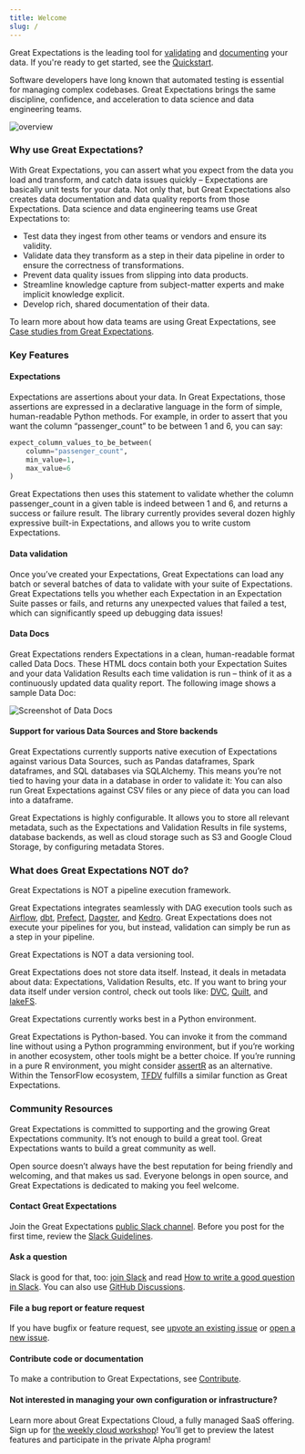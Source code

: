 ```yaml
---
title: Welcome
slug: /
---
```


Great Expectations is the leading tool for [validating](/reference/learn/terms/validation) and [documenting](/reference/learn/terms/data_docs) your data. If you're ready to get started, see the [Quickstart](/docs/oss/tutorials/quickstart).

Software developers have long known that automated testing is essential for managing complex codebases. Great Expectations brings the same discipline, confidence, and acceleration to data science and data engineering teams.

![overview](/docs/oss/guides/images/gx_oss_process.png)

### Why use Great Expectations?

With Great Expectations, you can assert what you expect from the data you load and transform, and catch data issues quickly – Expectations are basically unit tests for your data. Not only that, but Great Expectations also creates data documentation and data quality reports from those Expectations. Data science and data engineering teams use Great Expectations to:

- Test data they ingest from other teams or vendors and ensure its validity.
- Validate data they transform as a step in their data pipeline in order to ensure the correctness of transformations.
- Prevent data quality issues from slipping into data products.
- Streamline knowledge capture from subject-matter experts and make implicit knowledge explicit.
- Develop rich, shared documentation of their data.

To learn more about how data teams are using Great Expectations, see [Case studies from Great Expectations](https://greatexpectations.io/case-studies/).

### Key Features
#### Expectations

Expectations are assertions about your data. In Great Expectations, those assertions are expressed in a declarative language in the form of simple, human-readable Python methods. For example, in order to assert that you want the column “passenger_count” to be between 1 and 6, you can say:

```python
expect_column_values_to_be_between(
    column="passenger_count",
    min_value=1,
    max_value=6
)
```

Great Expectations then uses this statement to validate whether the column passenger_count in a given table is indeed between 1 and 6, and returns a success or failure result. The library currently provides several dozen highly expressive built-in Expectations, and allows you to write custom Expectations.

#### Data validation

Once you’ve created your Expectations, Great Expectations can load any batch or several batches of data to validate with your suite of Expectations. Great Expectations tells you whether each Expectation in an Expectation Suite passes or fails, and returns any unexpected values that failed a test, which can significantly speed up debugging data issues!

#### Data Docs

Great Expectations renders Expectations in a clean, human-readable format called Data Docs. These HTML docs contain both your Expectation Suites and your data Validation Results each time validation is run – think of it as a continuously updated data quality report. The following image shows a sample Data Doc:

![Screenshot of Data Docs](/docs/oss/guides/images/datadocs.png)

#### Support for various Data Sources and Store backends

Great Expectations currently supports native execution of Expectations against various Data Sources, such as Pandas dataframes, Spark dataframes, and SQL databases via SQLAlchemy. This means you’re not tied to having your data in a database in order to validate it: You can also run Great Expectations against CSV files or any piece of data you can load into a dataframe.

Great Expectations is highly configurable. It allows you to store all relevant metadata, such as the Expectations and Validation Results in file systems, database backends, as well as cloud storage such as S3 and Google Cloud Storage, by configuring metadata Stores.

### What does Great Expectations NOT do?

Great Expectations is NOT a pipeline execution framework.

Great Expectations integrates seamlessly with DAG execution tools such as [Airflow](https://airflow.apache.org/), [dbt](https://www.getdbt.com/), [Prefect](https://www.prefect.io/), [Dagster](https://github.com/dagster-io/dagster), and [Kedro](https://github.com/quantumblacklabs/kedro). Great Expectations does not execute your pipelines for you, but instead, validation can simply be run as a step in your pipeline.

Great Expectations is NOT a data versioning tool.

Great Expectations does not store data itself. Instead, it deals in metadata about data: Expectations, Validation Results, etc. If you want to bring your data itself under version control, check out tools like: [DVC](https://dvc.org/), [Quilt](https://github.com/quiltdata/quilt), and [lakeFS](https://github.com/treeverse/lakeFS/).

Great Expectations currently works best in a Python environment.

Great Expectations is Python-based. You can invoke it from the command line without using a Python programming environment, but if you’re working in another ecosystem, other tools might be a better choice. If you’re running in a pure R environment, you might consider [assertR](https://github.com/ropensci/assertr)  as an alternative. Within the TensorFlow ecosystem, [TFDV](https://www.tensorflow.org/tfx/guide/tfdv) fulfills a similar function as Great Expectations.

### Community Resources

Great Expectations is committed to supporting and the growing Great Expectations community. It’s not enough to build a great tool. Great Expectations wants to build a great community as well.

Open source doesn’t always have the best reputation for being friendly and welcoming, and that makes us sad. Everyone belongs in open source, and Great Expectations is dedicated to making you feel welcome.

#### Contact Great Expectations
Join the Great Expectations [public Slack channel](https://greatexpectations.io/slack). Before you post for the first time, review the [Slack Guidelines](https://discourse.greatexpectations.io/t/slack-guidelines/1195).

#### Ask a question
Slack is good for that, too: [join Slack](https://greatexpectations.io/slack) and read [How to write a good question in Slack](https://github.com/great-expectations/great_expectations/discussions/4951). You can also use [GitHub Discussions](https://github.com/great-expectations/great_expectations/discussions/4951).

#### File a bug report or feature request
If you have bugfix or feature request, see [upvote an existing issue](https://github.com/great-expectations/great_expectations/issues) or [open a new issue](https://github.com/great-expectations/great_expectations/issues/new).

#### Contribute code or documentation
To make a contribution to Great Expectations, see [Contribute](./contributing/contributing_overview.md).

#### Not interested in managing your own configuration or infrastructure? 
Learn more about Great Expectations Cloud, a fully managed SaaS offering. Sign up for [the weekly cloud workshop](https://greatexpectations.io/cloud)! You’ll get to preview the latest features and participate in the private Alpha program!
